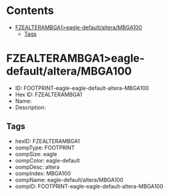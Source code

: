 



Contents
========

* [FZEALTERAMBGA1>eagle-default/altera/MBGA100](#fzealterambga1eagle-defaultalterambga100)
	* [Tags](#tags)

# FZEALTERAMBGA1>eagle-default/altera/MBGA100

- ID: FOOTPRINT-eagle-eagle-default-altera-MBGA100
- Hex ID: FZEALTERAMBGA1
- Name: 
- Description: 

## Tags

- hexID: FZEALTERAMBGA1
- oompType: FOOTPRINT
- oompSize: eagle
- oompColor: eagle-default
- oompDesc: altera
- oompIndex: MBGA100
- oompName: eagle-default/altera/MBGA100
- oompID: FOOTPRINT-eagle-eagle-default-altera-MBGA100

